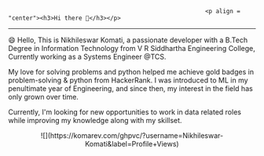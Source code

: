                                                             <p align = "center"><h3>Hi there 👋</h3></p>
---------------------------------------------------------------------------------------------------------------------------------------------------------------------------
😄 Hello, This is Nikhileswar Komati, a passionate developer with a B.Tech Degree in Information Technology from V R Siddhartha Engineering College, Currently working as a Systems Engineer @TCS.

My love for solving problems and python helped me achieve gold badges in problem-solving & python from HackerRank. I was introduced to ML in my penultimate year of Engineering, and since then, my interest in the field has only grown over time.

Currently, I'm looking for new opportunities to work in data related roles while improving my knowledge along with my skillset.

<p align = "center">![](https://komarev.com/ghpvc/?username=Nikhileswar-Komati&label=Profile+Views)</p>
